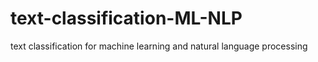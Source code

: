 # text-classification-ML-NLP
text classification for machine learning and natural language processing
